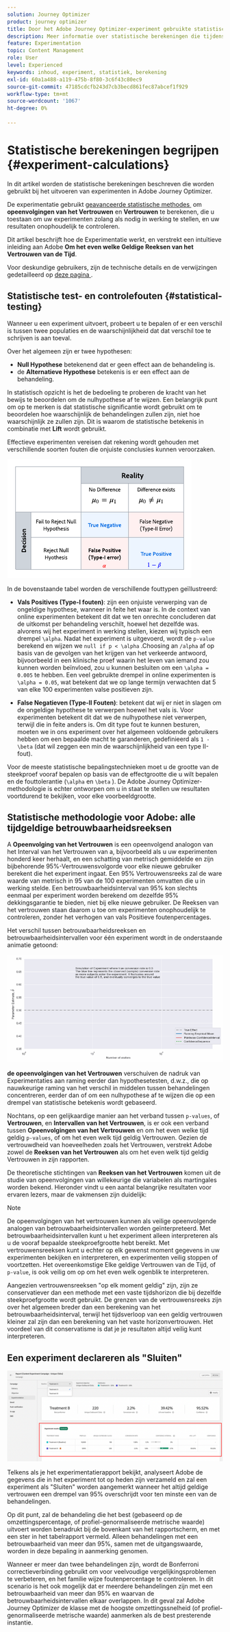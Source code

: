 ```yaml
---
solution: Journey Optimizer
product: journey optimizer
title: Door het Adobe Journey Optimizer-experiment gebruikte statistische berekeningen
description: Meer informatie over statistische berekeningen die tijdens experimenten worden gebruikt
feature: Experimentation
topic: Content Management
role: User
level: Experienced
keywords: inhoud, experiment, statistiek, berekening
exl-id: 60a1a488-a119-475b-8f80-3c6f43c80ec9
source-git-commit: 47185cdcfb243d7cb3becd861fec87abcef1f929
workflow-type: tm+mt
source-wordcount: '1067'
ht-degree: 0%

---
```


# Statistische berekeningen begrijpen {#experiment-calculations}

In dit artikel worden de statistische berekeningen beschreven die worden gebruikt bij het uitvoeren van experimenten in Adobe Journey Optimizer.

De experimentatie gebruikt [&#x200B; geavanceerde statistische methodes &#x200B;](../content-management/assets/confidence_sequence_technical_details.pdf) om **opeenvolgingen van het Vertrouwen** en **Vertrouwen** te berekenen, die u toestaan om uw experimenten zolang als nodig in werking te stellen, en uw resultaten onophoudelijk te controleren.

Dit artikel beschrijft hoe de Experimentatie werkt, en verstrekt een intuïtieve inleiding aan Adobe **Om het even welke Geldige Reeksen van het Vertrouwen van de Tijd**.

Voor deskundige gebruikers, zijn de technische details en de verwijzingen gedetailleerd op [&#x200B; deze pagina &#x200B;](../content-management/assets/confidence_sequence_technical_details.pdf).

## Statistische test- en controlefouten {#statistical-testing}

Wanneer u een experiment uitvoert, probeert u te bepalen of er een verschil is tussen twee populaties en de waarschijnlijkheid dat dat verschil toe te schrijven is aan toeval.

Over het algemeen zijn er twee hypothesen:

* **Null Hypothese** betekenend dat er geen effect aan de behandeling is.
* de **Alternatieve Hypothese** betekenis is er een effect aan de behandeling.

In statistisch opzicht is het de bedoeling te proberen de kracht van het bewijs te beoordelen om de nulhypothese af te wijzen. Een belangrijk punt om op te merken is dat statistische significantie wordt gebruikt om te beoordelen hoe waarschijnlijk de behandelingen zullen zijn, niet hoe waarschijnlijk ze zullen zijn. Dit is waarom de statistische betekenis in combinatie met **Lift** wordt gebruikt.

Effectieve experimenten vereisen dat rekening wordt gehouden met verschillende soorten fouten die onjuiste conclusies kunnen veroorzaken.

![](assets/technote_1.png)

In de bovenstaande tabel worden de verschillende fouttypen geïllustreerd:

* **Vals Positives (Type-I fouten)**: zijn een onjuiste verwerping van de ongeldige hypothese, wanneer in feite het waar is. In de context van online experimenten betekent dit dat we ten onrechte concluderen dat de uitkomst per behandeling verschilt, hoewel het dezelfde was.
  </br> alvorens wij het experiment in werking stellen, kiezen wij typisch een drempel `\alpha`. Nadat het experiment is uitgevoerd, wordt de `p-value` berekend en wijzen we `null if p < \alpha` .Choosing an `/alpha` af op basis van de gevolgen van het krijgen van het verkeerde antwoord, bijvoorbeeld in een klinische proef waarin het leven van iemand zou kunnen worden beïnvloed, zou u kunnen besluiten om een `\alpha = 0.005` te hebben. Een veel gebruikte drempel in online experimenten is `\alpha = 0.05`, wat betekent dat we op lange termijn verwachten dat 5 van elke 100 experimenten valse positieven zijn.

* **False Negatieven (Type-II Fouten)**: betekent dat wij er niet in slagen om de ongeldige hypothese te verwerpen hoewel het vals is. Voor experimenten betekent dit dat we de nulhypothese niet verwerpen, terwijl die in feite anders is. Om dit type fout te kunnen besturen, moeten we in ons experiment over het algemeen voldoende gebruikers hebben om een bepaalde macht te garanderen, gedefinieerd als `1 - \beta` (dat wil zeggen een min de waarschijnlijkheid van een type II-fout).

Voor de meeste statistische bepalingstechnieken moet u de grootte van de steekproef vooraf bepalen op basis van de effectgrootte die u wilt bepalen en de fouttolerantie (`\alpha` en `\beta` ). De Adobe Journey Optimizer-methodologie is echter ontworpen om u in staat te stellen uw resultaten voortdurend te bekijken, voor elke voorbeeldgrootte.

## Statistische methodologie voor Adobe: alle tijdgeldige betrouwbaarheidsreeksen

A **Opeenvolging van het Vertrouwen** is een opeenvolgend analogon van het Interval van het Vertrouwen van a **&#x200B;**, bijvoorbeeld als u uw experimenten honderd keer herhaalt, en een schatting van metrisch gemiddelde en zijn bijbehorende 95%-Vertrouwensvolgorde voor elke nieuwe gebruiker berekent die het experiment ingaat. Een 95% Vertrouwensreeks zal de ware waarde van metrisch in 95 van de 100 experimenten omvatten die u in werking stelde. Een betrouwbaarheidsinterval van 95% kon slechts eenmaal per experiment worden berekend om dezelfde 95% dekkingsgarantie te bieden, niet bij elke nieuwe gebruiker. De Reeksen van het vertrouwen staan daarom u toe om experimenten onophoudelijk te controleren, zonder het verhogen van vals Positieve foutenpercentages.

Het verschil tussen betrouwbaarheidsreeksen en betrouwbaarheidsintervallen voor één experiment wordt in de onderstaande animatie getoond:

![](assets/technote_2.gif)

**de opeenvolgingen van het Vertrouwen** verschuiven de nadruk van Experimentaties aan raming eerder dan hypothesetesten, d.w.z., die op nauwkeurige raming van het verschil in middelen tussen behandelingen concentreren, eerder dan of om een nulhypothese af te wijzen die op een drempel van statistische betekenis wordt gebaseerd.

Nochtans, op een gelijkaardige manier aan het verband tussen `p-values`, of **Vertrouwen**, en **Intervallen van het Vertrouwen**, is er ook een verband tussen **Opeenvolgingen van het Vertrouwen** en om het even welke tijd geldig `p-values`, of om het even welk tijd geldig Vertrouwen. Gezien de vertrouwdheid van hoeveelheden zoals het Vertrouwen, verstrekt Adobe zowel de **Reeksen van het Vertrouwen** als om het even welk tijd geldig Vertrouwen in zijn rapporten.

De theoretische stichtingen van **Reeksen van het Vertrouwen** komen uit de studie van opeenvolgingen van willekeurige die variabelen als martingales worden bekend. Hieronder vindt u een aantal belangrijke resultaten voor ervaren lezers, maar de vakmensen zijn duidelijk:

>[!NOTE]
>
>De opeenvolgingen van het vertrouwen kunnen als veilige opeenvolgende analogen van betrouwbaarheidsintervallen worden geïnterpreteerd. Met betrouwbaarheidsintervallen kunt u het experiment alleen interpreteren als u de vooraf bepaalde steekproefgrootte hebt bereikt. Met vertrouwensreeksen kunt u echter op elk gewenst moment gegevens in uw experimenten bekijken en interpreteren, en experimenten veilig stoppen of voortzetten. Het overeenkomstige Elke geldige Vertrouwen van de Tijd, of `p-value`, is ook veilig om op om het even welk ogenblik te interpreteren.

Aangezien vertrouwensreeksen &quot;op elk moment geldig&quot; zijn, zijn ze conservatiever dan een methode met een vaste tijdshorizon die bij dezelfde steekproefgrootte wordt gebruikt. De grenzen van de vertrouwensreeks zijn over het algemeen breder dan een berekening van het betrouwbaarheidsinterval, terwijl het tijdsverloop van een geldig vertrouwen kleiner zal zijn dan een berekening van het vaste horizonvertrouwen. Het voordeel van dit conservatisme is dat je je resultaten altijd veilig kunt interpreteren.

## Een experiment declareren als &quot;Sluiten&quot;

![](assets/experimentation_report_2.png)

Telkens als je het experimentatierapport bekijkt, analyseert Adobe de gegevens die in het experiment tot op heden zijn verzameld en zal een experiment als &quot;Sluiten&quot; worden aangemerkt wanneer het altijd geldige vertrouwen een drempel van 95% overschrijdt voor ten minste een van de behandelingen.

Op dit punt, zal de behandeling die het best (gebaseerd op de omzettingspercentage, of profiel-genormaliseerde metrische waarde) uitvoert worden benadrukt bij de bovenkant van het rapportscherm, en met een ster in het tabelrapport vermeld. Alleen behandelingen met een betrouwbaarheid van meer dan 95%, samen met de uitgangswaarde, worden in deze bepaling in aanmerking genomen.

Wanneer er meer dan twee behandelingen zijn, wordt de Bonferroni correctieverbinding gebruikt om voor veelvoudige vergelijkingsproblemen te verbeteren, en het familie wijze foutenpercentage te controleren. In dit scenario is het ook mogelijk dat er meerdere behandelingen zijn met een betrouwbaarheid van meer dan 95% en waarvan de betrouwbaarheidsintervallen elkaar overlappen. In dit geval zal Adobe Journey Optimizer de klasse met de hoogste omzettingssnelheid (of profiel-genormaliseerde metrische waarde) aanmerken als de best presterende instantie.
